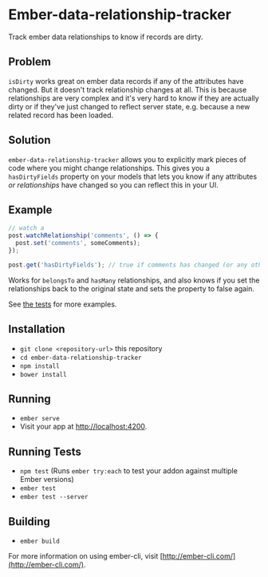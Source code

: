 # Ember-data-relationship-tracker

Track ember data relationships to know if records are dirty.

## Problem

`isDirty` works great on ember data records if any of the attributes have changed. But it doesn't track relationship changes at all. This is because relationships are very complex and it's very hard to know if they are actually dirty or if they've just changed to reflect server state, e.g. because a new related record has been loaded.

## Solution

`ember-data-relationship-tracker` allows you to explicitly mark pieces of code where you might change relationships. This gives you a `hasDirtyFields` property on your models that lets you know if any attributes _or relationships_ have changed so you can reflect this in your UI.

## Example

```js
// watch a 
post.watchRelationship('comments', () => {
  post.set('comments', someComments);
});

post.get('hasDirtyFields'); // true if comments has changed (or any other attribute has changed)
```
Works for `belongsTo` and `hasMany` relationships, and also knows if you set the relationships back to the original state and sets the property to false again.

See [the tests](https://github.com/ef4/ember-data-relationship-tracker/blob/master/tests/integration/mixins/track-relationships-test.js) for more examples.

## Installation

* `git clone <repository-url>` this repository
* `cd ember-data-relationship-tracker`
* `npm install`
* `bower install`

## Running

* `ember serve`
* Visit your app at [http://localhost:4200](http://localhost:4200).

## Running Tests

* `npm test` (Runs `ember try:each` to test your addon against multiple Ember versions)
* `ember test`
* `ember test --server`

## Building

* `ember build`

For more information on using ember-cli, visit [http://ember-cli.com/](http://ember-cli.com/).
